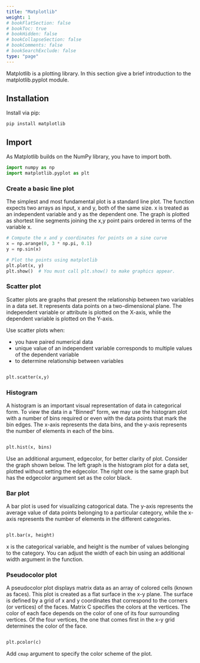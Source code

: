 ```yaml
---
title: "Matplotlib"
weight: 1
# bookFlatSection: false
# bookToc: true
# bookHidden: false
# bookCollapseSection: false
# bookComments: false
# bookSearchExclude: false
type: "page"
---
```




Matplotlib is a plotting library. In this section give a brief introduction to the matplotlib.pyplot module.

## Installation 

Install via pip: 

```
pip install matplotlib
```


## Import

As Matplotlib builds on the NumPy library, you have to import both.
<!-- Check if this is def the case -->

```python
import numpy as np
import matplotlib.pyplot as plt
```

### Create a basic line plot

The simplest and most fundamental plot is a standard line plot. The function expects two arrays as input, x and y, both of the same size. x is treated as an independent variable and y as the dependent one. The graph is plotted as shortest line segments joining the x,y point pairs ordered in terms of the variable x.

```python
# Compute the x and y coordinates for points on a sine curve
x = np.arange(0, 3 * np.pi, 0.1)
y = np.sin(x)

# Plot the points using matplotlib
plt.plot(x, y)
plt.show()  # You must call plt.show() to make graphics appear.

```

### Scatter plot

Scatter plots are graphs that present the relationship between two variables in a data set. It represents data points on a two-dimensional plane. The independent variable or attribute is plotted on the X-axis, while the dependent variable is plotted on the Y-axis.

Use scatter plots when:
- you have paired numerical data
- unique value of an independent variable corresponds to multiple values of the dependent variable
- to determine relationship between variables

```python

plt.scatter(x,y)

```


### Histogram

A histogram is an important visual representation of data in categorical form. To view the data in a "Binned" form, we may use the histogram plot with a number of bins required or even with the data points that mark the bin edges. The x-axis represents the data bins, and the y-axis represents the number of elements in each of the bins.

```python

plt.hist(x, bins)

```

Use an additional argument, edgecolor, for better clarity of plot.
Consider the graph shown below. The left graph is the histogram plot for a data set, plotted without setting the edgecolor. The right one is the same graph but has the edgecolor argument set as the color black.


### Bar plot

A bar plot is used for visualizing catogorical data. The y-axis represents the average value of data points belonging to a particular category, while the x-axis represents the number of elements in the different categories. 

```python

plt.bar(x, height)

```

x is the categorical variable, and height is the number of values belonging to the category. You can adjust the width of each bin using an additional width argument in the function.

### Pseudocolor plot

A pseudocolor plot displays matrix data as an array of colored cells (known as faces). This plot is created as a flat surface in the x-y plane. The surface is defined by a grid of x and y coordinates that correspond to the corners (or vertices) of the faces. Matrix C specifies the colors at the vertices. The color of each face depends on the color of one of its four surrounding vertices. Of the four vertices, the one that comes first in the x-y grid determines the color of the face.

```python

plt.pcolor(c)

```

Add `cmap` argument to specify the color scheme of the plot. 
